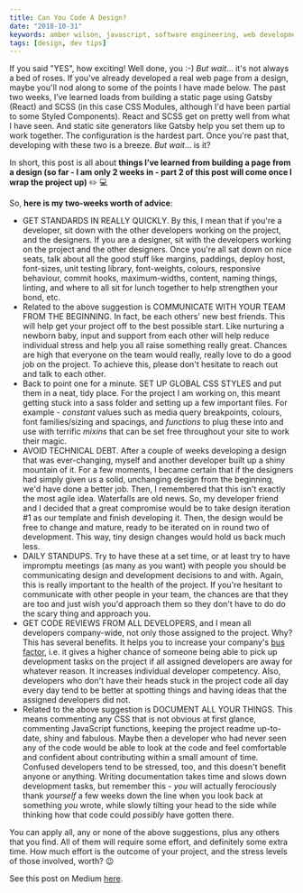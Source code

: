 ```yaml
---
title: Can You Code A Design?
date: "2018-10-31"
keywords: amber wilson, javascript, software engineering, web development, coding, design,communication, communicate, documentation, document
tags: [design, dev tips]
---
```


If you said "YES", how exciting! Well done, you :-) *But wait*... it's not always a bed of roses. If you've already developed a real web page from a design, maybe you'll nod along to some of the points I have made below. The past two weeks, I’ve learned loads from building a static page using Gatsby (React) and SCSS (in this case CSS Modules, although I'd have been partial to some Styled Components). React and SCSS get on pretty well from what I have seen. And static site generators like Gatsby help you set them up to work together. The configuration is the hardest part. Once you're past that, developing with these two is a breeze. *But wait*... is it?

In short, this post is all about **things I’ve learned from building a page from a design (so far - I am only 2 weeks in - part 2 of this post will come once I wrap the project up)** ✏️ 💻

So, **here is my two-weeks worth of advice**:

*   GET STANDARDS IN REALLY QUICKLY. By this, I mean that if you're a developer, sit down with the other developers working on the project, and the designers. If you are a designer, sit with the developers working on the project and the other designers. Once you're all sat down on nice seats, talk about all the good stuff like margins, paddings, deploy host, font-sizes, unit testing library, font-weights, colours, responsive behaviour, commit hooks, maximum-widths, content, naming things, linting, and where to all sit for lunch together to help strengthen your bond, etc.
*   Related to the above suggestion is COMMUNICATE WITH YOUR TEAM FROM THE BEGINNING. In fact, be each others' new best friends. This will help get your project off to the best possible start. Like nurturing a newborn baby, input and support from each other will help reduce individual stress and help you all raise something really great. Chances are high that everyone on the team would really, really love to do a good job on the project. To achieve this, please don't hesitate to reach out and talk to each other.
*   Back to point one for a minute. SET UP GLOBAL CSS STYLES and put them in a neat, tidy place. For the project I am working on, this meant getting stuck into a sass folder and setting up a few important files. For example - _constant_ values such as media query breakpoints, colours, font families/sizing and spacings, and _functions_ to plug these into and use with terrific _mixins_ that can be set free throughout your site to work their magic.
*   AVOID TECHNICAL DEBT. After a couple of weeks developing a design that was ever-changing, myself and another developer built up a shiny mountain of it. For a few moments, I became certain that if the designers had simply given us a solid, unchanging design from the beginning, we'd have done a better job. Then, I remembered that this isn't exactly the most agile idea. Waterfalls are old news. So, my developer friend and I decided that a great compromise would be to take design iteration #1 as our template and finish developing it. Then, the design would be free to change and mature, ready to be iterated on in round two of development. This way, tiny design changes would hold us back much less.
*   DAILY STANDUPS. Try to have these at a set time, or at least try to have impromptu meetings (as many as you want) with people you should be communicating design and development decisions to and with. Again, this is really important to the health of the project. If you're hesitant to communicate with other people in your team, the chances are that they are too and just wish you'd approach them so they don't have to do do the scary thing and approach you.
*   GET CODE REVIEWS FROM ALL DEVELOPERS, and I mean all developers company-wide, not only those assigned to the project. Why? This has several benefits. It helps you to increase your company's [bus factor](https://medium.com/tech-tajawal/the-bus-factor-6ea1a3ede6bd), i.e. it gives a higher chance of someone being able to pick up development tasks on the project if all assigned developers are away for whatever reason. It increases individual developer competency. Also, developers who don't have their heads stuck in the project code all day every day tend to be better at spotting things and having ideas that the assigned developers did not.
*   Related to the above suggestion is DOCUMENT ALL YOUR THINGS. This means commenting any CSS that is not obvious at first glance, commenting JavaScript functions, keeping the project readme up-to-date, shiny and fabulous. Maybe then a developer who had never seen any of the code would be able to look at the code and feel comfortable and confident about contributing within a small amount of time. Confused developers tend to be stressed, too, and this doesn't benefit anyone or anything. Writing documentation takes time and slows down development tasks, but remember this - _you_ will actually ferociously thank _yourself_ a few weeks down the line when you look back at something _you_ wrote, while slowly tilting your head to the side while thinking how that code could _possibly_ have gotten there.

You can apply all, any or none of the above suggestions, plus any others that you find. All of them will require some effort, and definitely some extra time. How much effort is the outcome of your project, and the stress levels of those involved, worth? 😉

See this post on Medium [here](https://medium.com/@ambrwlsn90/can-you-code-a-design-4d1e9f07795c).